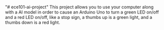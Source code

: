 "# ece101-ai-project" 
This project allows you to use your computer along with a AI model in order to cause an Arduino Uno to turn a green LED on/off and a red LED on/off, like a stop sign, a thumbs up is a green light, and a thumbs down is a red light.